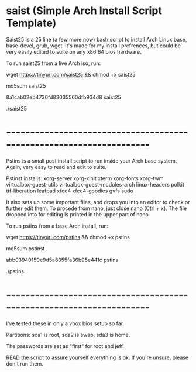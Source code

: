# saist    (Simple Arch Install Script Template)

Saist25 is a 25 line (a few more now) bash script to install Arch Linux base, base-devel, grub, wget. It's made for my install prefrences, but could be very easily edited to suite on any x86 64 bios hardware.

To run saist25 from a live Arch iso, run:

 wget https://tinyurl.com/saist25 && chmod +x saist25

md5sum saist25

 8a1cab02eb4736fd83035560dfb934d8  saist25

 ./saist25

# --------------------------------------------------------------------

Pstins is a small post install script to run inside your Arch base system. Again, very easy to read and edit to suite. 

Pstinst installs: xorg-server xorg-xinit xterm xorg-fonts xorg-twm virtualbox-guest-utils virtualbox-guest-modules-arch linux-headers polkit ttf-liberation leafpad xfce4 xfce4-goodies gvfs sudo 

It also sets up some important files, and drops you into an editor to check or further edit them. To procede from nano, just close nano (Ctrl + x). The file dropped into for editing is printed in the upper part of nano. 

To run pstins from a base Arch install, run:

 wget https://tinyurl.com/pstins && chmod +x pstins

md5sum pstinst

 abb03940150e9d5a8355fa36b95e441c  pstins

 ./pstins

# --------------------------------------------------------------------

I've tested these in only a vbox bios setup so far. 

Partitions: sda1 is root, sda2 is swap, sda3 is home. 

The passwords are set as "first" for root and jeff.

READ the script to assure yourself everything is ok. If you're unsure, please don't run them.




